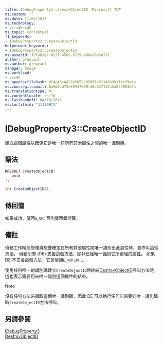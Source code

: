 ```yaml
---
title: IDebugProperty3::CreateObjectID |Microsoft 文件
ms.custom: ''
ms.date: 11/04/2016
ms.technology:
- vs-ide-sdk
ms.topic: conceptual
f1_keywords:
- IDebugProperty3::CreateObjectID
helpviewer_keywords:
- IDebugProperty3::CreateObjectID
ms.assetid: f2fa81e7-822f-456e-8729-a96a18eea771
author: gregvanl
ms.author: gregvanl
manager: douge
ms.workload:
- vssdk
ms.openlocfilehash: df4e45c442745652b3305fd91146bd31ffe79e4b
ms.sourcegitcommit: 6a9d5bd75e50947659fd6c837111a6a547884e2a
ms.translationtype: MT
ms.contentlocale: zh-TW
ms.lasthandoff: 04/16/2018
ms.locfileid: "31120971"
---
```

# <a name="idebugproperty3createobjectid"></a>IDebugProperty3::CreateObjectID
建立這個屬性以確保它是唯一在所有其他屬性之間的唯一識別碼。  
  
## <a name="syntax"></a>語法  
  
```cpp  
HRESULT CreateObjectID(  
   void  
);  
```  
  
```csharp  
int CreateObjectID();  
```  
  
## <a name="return-value"></a>傳回值  
 如果成功，傳回`S_OK`; 否則傳回錯誤碼。  
  
## <a name="remarks"></a>備註  
 偵錯工作階段管理員想要確定在所有其他屬性間唯一識別出此屬性時，會呼叫這個方法。 偵錯引擎 (DE) 支援這個方法，除非已經唯一識別它所處理的屬性。 如果 DE 不支援這個方法，它會傳回`E_NOTIMPL`。  
  
 使用任何唯一的識別碼建立`CreateObjectID`時終結[DestroyObjectID](../../../extensibility/debugger/reference/idebugproperty3-destroyobjectid.md)呼叫方法時，這也表示需要用來唯一識別這個屬性的結束。  
  
> [!NOTE]
>  沒有任何方法來擷取這個唯一識別碼，因此 DE 可以執行任何它需要的唯一識別碼時`CreateObjectID`方法呼叫。  
  
## <a name="see-also"></a>另請參閱  
 [IDebugProperty3](../../../extensibility/debugger/reference/idebugproperty3.md)   
 [DestroyObjectID](../../../extensibility/debugger/reference/idebugproperty3-destroyobjectid.md)